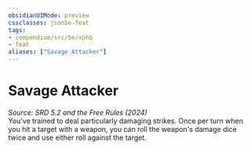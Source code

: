 ```yaml
---
obsidianUIMode: preview
cssclasses: json5e-feat
tags:
- compendium/src/5e/xphb
- feat
aliases: ["Savage Attacker"]
---
```

# Savage Attacker
*Source: SRD 5.2 and the Free Rules (2024)*  
You've trained to deal particularly damaging strikes. Once per turn when you hit a target with a weapon, you can roll the weapon's damage dice twice and use either roll against the target.